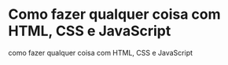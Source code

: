 # Como fazer qualquer coisa com HTML, CSS e JavaScript

como fazer qualquer coisa com HTML, CSS e JavaScript